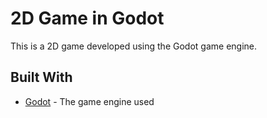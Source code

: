 # 2D Game in Godot

This is a 2D game developed using the Godot game engine. 

## Built With

- [Godot](https://godotengine.org/) - The game engine used